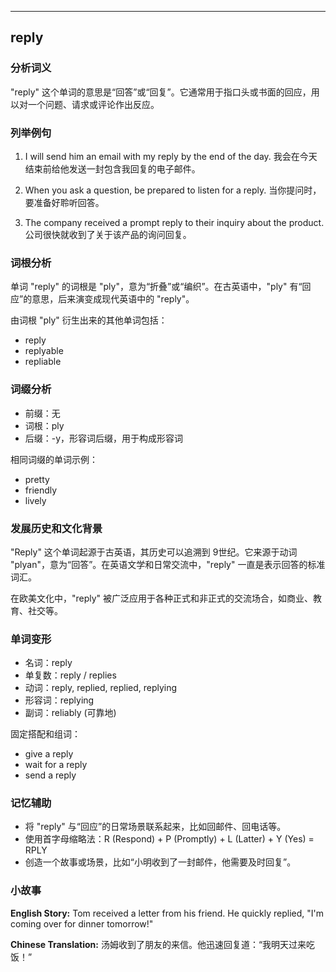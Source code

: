 
---------------
## reply
### 分析词义

"reply" 这个单词的意思是“回答”或“回复”。它通常用于指口头或书面的回应，用以对一个问题、请求或评论作出反应。

### 列举例句

1. I will send him an email with my reply by the end of the day.
   我会在今天结束前给他发送一封包含我回复的电子邮件。

2. When you ask a question, be prepared to listen for a reply.
   当你提问时，要准备好聆听回答。

3. The company received a prompt reply to their inquiry about the product.
   公司很快就收到了关于该产品的询问回复。

### 词根分析

单词 "reply" 的词根是 "ply"，意为“折叠”或“编织”。在古英语中，"ply" 有“回应”的意思，后来演变成现代英语中的 "reply"。

由词根 "ply" 衍生出来的其他单词包括：
- reply
- replyable
- repliable

### 词缀分析

- 前缀：无
- 词根：ply
- 后缀：-y，形容词后缀，用于构成形容词

相同词缀的单词示例：
- pretty
- friendly
- lively

### 发展历史和文化背景

"Reply" 这个单词起源于古英语，其历史可以追溯到 9世纪。它来源于动词 "plyan"，意为“回答”。在英语文学和日常交流中，"reply" 一直是表示回答的标准词汇。

在欧美文化中，"reply" 被广泛应用于各种正式和非正式的交流场合，如商业、教育、社交等。

### 单词变形

- 名词：reply
- 单复数：reply / replies
- 动词：reply, replied, replied, replying
- 形容词：replying
- 副词：reliably (可靠地)

固定搭配和组词：
- give a reply
- wait for a reply
- send a reply

### 记忆辅助

- 将 "reply" 与“回应”的日常场景联系起来，比如回邮件、回电话等。
- 使用首字母缩略法：R (Respond) + P (Promptly) + L (Latter) + Y (Yes) = RPLY
- 创造一个故事或场景，比如“小明收到了一封邮件，他需要及时回复”。

### 小故事

**English Story:**
Tom received a letter from his friend. He quickly replied, "I'm coming over for dinner tomorrow!"

**Chinese Translation:**
汤姆收到了朋友的来信。他迅速回复道：“我明天过来吃饭！”

